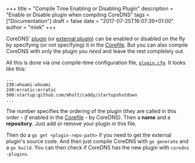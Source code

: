 +++
title = "Compile Time Enabling or Disabling Plugin"
description = "Enable or Disable plugin when compiling CoreDNS"
tags = ["Documentation"]
draft = false
date = "2017-07-25T16:07:39+01:00"
author = "miek"
+++

CoreDNS' [plugin](/plugin) (or [external plugin](/exmiddleware)) can be enabled or
disabled on the fly by specifying (or not specifying) it in the
[Corefile](/2017/07/23/corefile-explained/). But you can also compile CoreDNS with only the
plugin you *need* and leave the rest completely out.

All this is done via one compile-time configuration file,
[`plugin.cfg`](https://github.com/coredns/coredns/blob/master/plugin.cfg). It looks like this:

~~~
...
230:whoami:whoami
240:erratic:erratic
500:startup:github.com/mholt/caddy/startupshutdown
...
~~~

The number specifies the ordering of the plugin (they are called in this order - *if* enabled in
the [Corefile](/2017/07/23/corefile-explained/) - by CoreDNS). Then a **name** and a **repository**.
Just add or remove your plugin in this file.

Then do a `go get <plugin-repo-path>` if you need to get the external plugin's source code.
And then just compile CoreDNS with `go generate` and a `go build`. You can then check if CoreDNS has
the new plugin with `coredns -plugins`.
